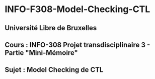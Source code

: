 # INFO-F308-Model-Checking-CTL

## Université Libre de Bruxelles 
## Cours : INFO-308 Projet transdisciplinaire 3 - Partie "Mini-Mémoire"
## Sujet : Model Checking de CTL
